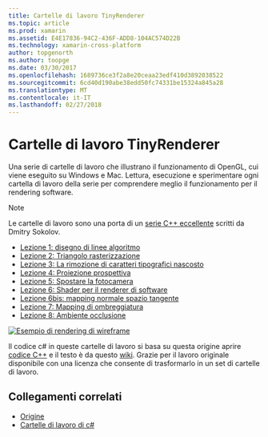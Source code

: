 ```yaml
---
title: Cartelle di lavoro TinyRenderer
ms.topic: article
ms.prod: xamarin
ms.assetid: E4E17836-94C2-436F-ADD8-104AC574D22B
ms.technology: xamarin-cross-platform
author: topgenorth
ms.author: toopge
ms.date: 03/30/2017
ms.openlocfilehash: 1689736ce3f2a8e20ceaa23edf410d3892038522
ms.sourcegitcommit: 6cd40d190abe38edd50fc74331be15324a845a28
ms.translationtype: MT
ms.contentlocale: it-IT
ms.lasthandoff: 02/27/2018
---
```

# <a name="tinyrenderer-workbooks"></a>Cartelle di lavoro TinyRenderer

Una serie di cartelle di lavoro che illustrano il funzionamento di OpenGL, cui viene eseguito su Windows e Mac. Lettura, esecuzione e sperimentare ogni cartella di lavoro della serie per comprendere meglio il funzionamento per il rendering software.

> [!NOTE]
> Le cartelle di lavoro sono una porta di un [serie C++ eccellente](https://github.com/ssloy/tinyrenderer/wiki) scritti da Dmitry Sokolov.

-    [Lezione 1: disegno di linee algoritmo](https://developer.xamarin.com/workbooks/graphics/tiny-renderer/lesson1.workbook)
-    [Lezione 2: Triangolo rasterizzazione](https://developer.xamarin.com/workbooks/graphics/tiny-renderer/lesson2.workbook)
-    [Lezione 3: La rimozione di caratteri tipografici nascosto](https://developer.xamarin.com/workbooks/graphics/tiny-renderer/lesson3.workbook)
-    [Lezione 4: Proiezione prospettiva](https://developer.xamarin.com/workbooks/graphics/tiny-renderer/lesson4.workbook)
-    [Lezione 5: Spostare la fotocamera](https://developer.xamarin.com/workbooks/graphics/tiny-renderer/lesson5.workbook)
-    [Lezione 6: Shader per il renderer di software](https://developer.xamarin.com/workbooks/graphics/tiny-renderer/lesson6.workbook)
-    [Lezione 6bis: mapping normale spazio tangente](https://developer.xamarin.com/workbooks/graphics/tiny-renderer/lesson6bis.workbook)
-    [Lezione 7: Mapping di ombreggiatura](https://developer.xamarin.com/workbooks/graphics/tiny-renderer/lesson7.workbook)
-    [Lezione 8: Ambiente occlusione](https://developer.xamarin.com/workbooks/graphics/tiny-renderer/lesson8.workbook)

[ ![](tinyrenderer-images/tinyrenderer-sml.png "Esempio di rendering di wireframe")](tinyrenderer-images/tinyrenderer.png)

Il codice c# in queste cartelle di lavoro si basa su questa origine aprire [codice C++](https://github.com/ssloy/tinyrenderer) e il testo è da questo [wiki](https://github.com/ssloy/tinyrenderer/wiki/). Grazie per il lavoro originale disponibile con una licenza che consente di trasformarlo in un set di cartelle di lavoro.


## <a name="related-links"></a>Collegamenti correlati

- [Origine](https://github.com/ssloy/tinyrenderer/blob/master/README.md)
- [Cartelle di lavoro di c#](https://github.com/xamarin/Workbooks/tree/master/graphics/tiny-renderer)
